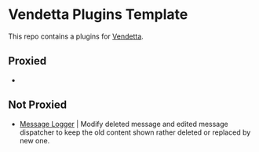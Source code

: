 # Vendetta Plugins Template
This repo contains a plugins for [Vendetta](https://github.com/vendetta-mod/Vendetta).

## Proxied
- 

## Not Proxied
- [Message Logger](https://Angelix1.github.io/v1/message_logger) | Modify deleted message and edited message dispatcher to keep the old content shown rather deleted or replaced by new one.
<!-- - [Copy No Share (GITHUB.IO)](https://Angelix1.github.io/V9_vendetta/copy-no-share) | Replace Share Button to Copy Image on image Preview. -->
